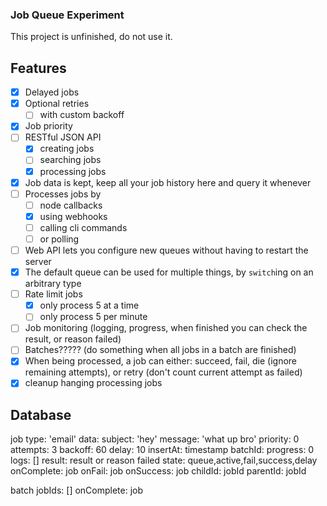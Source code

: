### Job Queue Experiment
This project is unfinished, do not use it.

## Features
* [x] Delayed jobs
* [x] Optional retries
	* [ ] with custom backoff
* [x] Job priority
* [ ] RESTful JSON API
	* [x] creating jobs
	* [ ] searching jobs
	* [x] processing jobs
* [x] Job data is kept, keep all your job history here and query it whenever
* [ ] Processes jobs by
	* [ ] node callbacks
	* [x] using webhooks
	* [ ] calling cli commands
	* [ ] or polling
* [ ] Web API lets you configure new queues without having to restart the server
* [x] The default queue can be used for multiple things, by `switch`ing on an arbitrary type
* [ ] Rate limit jobs
	* [x] only process 5 at a time
	* [ ] only process 5 per minute
* [ ] Job monitoring (logging, progress, when finished you can check the result, or reason failed)
* [ ] Batches????? (do something when all jobs in a batch are finished)
* [x] When being processed, a job can either: succeed, fail, die (ignore remaining attempts), or retry (don't count current attempt as failed)
* [x] cleanup hanging processing jobs

## Database
job
	type: 'email'
	data:
		subject: 'hey'
		message: 'what up bro'
	priority: 0
	attempts: 3
	backoff: 60
	delay: 10
	insertAt: timestamp
	batchId:
	progress: 0
	logs: []
	result: result or reason failed
	state: queue,active,fail,success,delay
	onComplete: job
	onFail: job
	onSuccess: job
	childId: jobId
	parentId: jobId

batch
	jobIds: []
	onComplete: job

